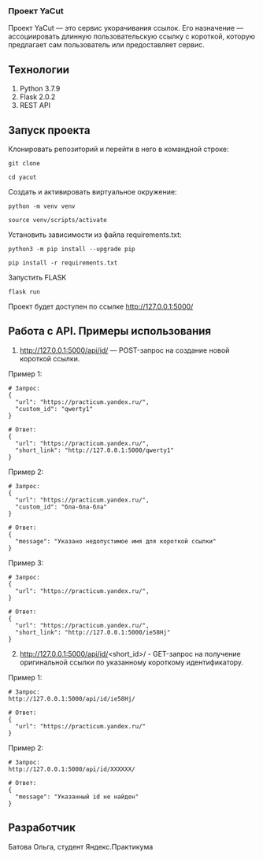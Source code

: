### Проект YaCut

Проект YaCut — это сервис укорачивания ссылок. Его назначение — ассоциировать длинную пользовательскую ссылку с короткой, которую предлагает сам пользователь или предоставляет сервис.

## Технологии

1. Python 3.7.9
2. Flask 2.0.2
3. REST API

## Запуск проекта

Клонировать репозиторий и перейти в него в командной строке:

```
git clone 
```
```
cd yacut
```

Cоздать и активировать виртуальное окружение:

```
python -m venv venv
```
```
source venv/scripts/activate
```

Установить зависимости из файла requirements.txt:

```
python3 -m pip install --upgrade pip
```
```
pip install -r requirements.txt
```

Запустить FLASK
```
flask run
```

Проект будет доступен по ссылке http://127.0.0.1:5000/

## Работа с API. Примеры использования

1. http://127.0.0.1:5000/api/id/ — POST-запрос на создание новой короткой ссылки.

Пример 1:

```
# Запрос:
{
  "url": "https://practicum.yandex.ru/",
  "custom_id": "qwerty1"
}

# Ответ:
{
  "url": "https://practicum.yandex.ru/",
  "short_link": "http://127.0.0.1:5000/qwerty1"
}
```

Пример 2:
```
# Запрос:
{
  "url": "https://practicum.yandex.ru/",
  "custom_id": "бла-бла-бла"
}

# Ответ:
{
  "message": "Указано недопустимое имя для короткой ссылки"
}
```

Пример 3:
```
# Запрос:
{
  "url": "https://practicum.yandex.ru/",
}

# Ответ:
{
  "url": "https://practicum.yandex.ru/",
  "short_link": "http://127.0.0.1:5000/ie58Hj"
}
```

2. http://127.0.0.1:5000/api/id/<short_id>/ - GET-запрос на получение оригинальной ссылки по указанному короткому идентификатору.

Пример 1:

```
# Запрос:
http://127.0.0.1:5000/api/id/ie58Hj/

# Ответ:
{
  "url": "https://practicum.yandex.ru/"
}
```

Пример 2:

```
# Запрос:
http://127.0.0.1:5000/api/id/XXXXXX/

# Ответ:
{
  "message": "Указанный id не найден"
}
```

## Разработчик
Батова Ольга, студент Яндекс.Практикума